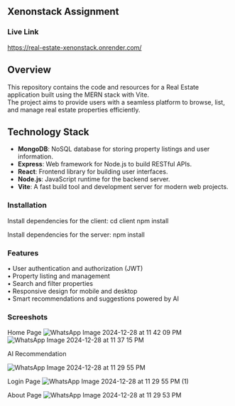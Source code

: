 
## Xenonstack Assignment

### Live Link
https://real-estate-xenonstack.onrender.com/

## Overview
This repository contains the code and resources for a Real Estate application built using the MERN stack with Vite.</br> The project aims to provide users with a seamless platform to browse, list, and manage real estate properties efficiently.

## Technology Stack
- **MongoDB**: NoSQL database for storing property listings and user information.
- **Express**: Web framework for Node.js to build RESTful APIs.
- **React**: Frontend library for building user interfaces.
- **Node.js**: JavaScript runtime for the backend server.
- **Vite**: A fast build tool and development server for modern web projects.

### Installation
Install dependencies for the client:
cd client
npm install

Install dependencies for the server:
npm install

### Features
• User authentication and authorization (JWT) <br/>
• Property listing and management <br/>
• Search and filter properties <br/>
• Responsive design for mobile and desktop <br/>
• Smart recommendations and suggestions powered by AI <br/>

### Screeshots
Home Page
![WhatsApp Image 2024-12-28 at 11 42 09 PM](https://github.com/user-attachments/assets/bbe27e25-7faa-45d0-be1d-e71b92b88899)
![WhatsApp Image 2024-12-28 at 11 37 15 PM](https://github.com/user-attachments/assets/61ffc3d7-9086-4a1e-a562-676262f98f94)


AI Recommendation

![WhatsApp Image 2024-12-28 at 11 29 55 PM](https://github.com/user-attachments/assets/1386e82b-8579-4b6b-a949-2a65adc749fd)

Login Page
![WhatsApp Image 2024-12-28 at 11 29 55 PM (1)](https://github.com/user-attachments/assets/ad82136f-3607-447e-a852-11b91fc6e289)


About Page
![WhatsApp Image 2024-12-28 at 11 29 53 PM](https://github.com/user-attachments/assets/4932cb62-c540-4aec-9f63-e306bf90ddbb)








